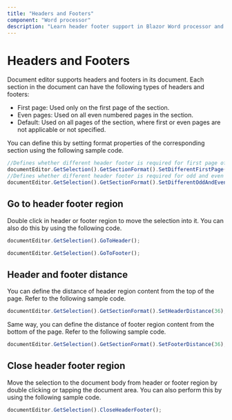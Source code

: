 ```yaml
---
title: "Headers and Footers"
component: "Word processor"
description: "Learn header footer support in Blazor Word processor and how to work with it."
---
```


# Headers and Footers

Document editor supports headers and footers in its document. Each section in the document can have the following types of headers and footers:

* First page: Used only on the first page of the section.
* Even pages: Used on all even numbered pages in the section.
* Default: Used on all pages of the section, where first or even pages are not applicable or not specified.

You can define this by setting format properties of the corresponding section using the following sample code.

```javascript
//Defines whether different header footer is required for first page of the section
documentEditor.GetSelection().GetSectionFormat().SetDifferentFirstPage(true);
//Defines whether different header footer is required for odd and even pages in the section
documentEditor.GetSelection().GetSectionFormat().SetDifferentOddAndEvenPages(true);
```

## Go to header footer region

Double click in header or footer region to move the selection into it. You can also do this by using the following code.

```javascript
documentEditor.GetSelection().GoToHeader();
```

```javascript
documentEditor.GetSelection().GoToFooter();
```

## Header and footer distance

You can define the distance of header region content from the top of the page. Refer to the following sample code.

```javascript
documentEditor.GetSelection().GetSectionFormat().SetHeaderDistance(36);
```

Same way, you can define the distance of footer region content from the bottom of the page. Refer to the following sample code.

```javascript
documentEditor.GetSelection().GetSectionFormat().SetFooterDistance(36);
```

## Close header footer region

Move the selection to the document body from header or footer region by double clicking or tapping the document area. You can also perform this by using the following sample code.

```javascript
documentEditor.GetSelection().CloseHeaderFooter();
```